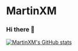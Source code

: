 # MartinXM

### Hi there 👋

[![MartinXM's GitHub stats](https://github-readme-stats.vercel.app/api?username=martinxm)](https://github.com/martinxm/github-readme-stats)

